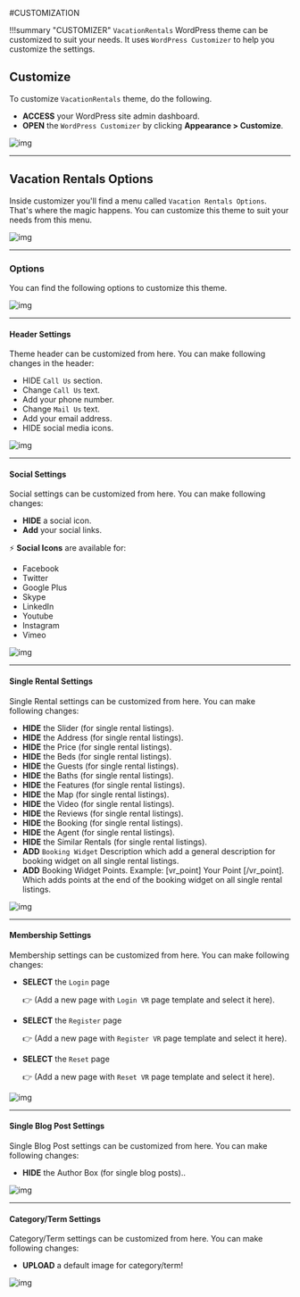 #CUSTOMIZATION

!!!summary "CUSTOMIZER"
    `VacationRentals` WordPress theme can be customized to suit your needs. It uses `WordPress Customizer` to help you customize the settings. 

## Customize
To customize `VacationRentals` theme, do the following.

- **ACCESS** your WordPress site admin dashboard.
- **OPEN** the `WordPress Customizer` by clicking **Appearance > Customize**.

![img](img/vr-1.jpg)

---

## Vacation Rentals Options
Inside customizer you'll find a menu called `Vacation Rentals Options`. That's where the magic happens. You can customize this theme to suit your needs from this menu.

![img](img/vr-2.jpg)

---


### Options
You can find the following options to customize this theme.

![img](img/vr-3.jpg)

---

#### Header Settings
Theme header can be customized from here. You can make following changes in the header:

- HIDE `Call Us` section.
- Change `Call Us` text.
- Add your phone number.
- Change `Mail Us` text.
- Add your email address.
- HIDE social media icons.

![img](img/vr-4.jpg)

---

#### Social Settings
Social settings can be customized from here. You can make following changes:

- **HIDE** a social icon.
- **Add** your social links.

:zap: **Social Icons** are available for:

- Facebook
- Twitter
- Google Plus
- Skype
- LinkedIn
- Youtube
- Instagram
- Vimeo

![img](img/vr-5.jpg)

---

#### Single Rental Settings
Single Rental settings can be customized from here. You can make following changes:

- **HIDE** the Slider (for single rental listings).
- **HIDE** the Address (for single rental listings).
- **HIDE** the Price (for single rental listings).
- **HIDE** the Beds (for single rental listings).
- **HIDE** the Guests (for single rental listings).
- **HIDE** the Baths (for single rental listings).
- **HIDE** the Features (for single rental listings).
- **HIDE** the Map (for single rental listings).
- **HIDE** the Video (for single rental listings).
- **HIDE** the Reviews (for single rental listings).
- **HIDE** the Booking (for single rental listings).
- **HIDE** the Agent (for single rental listings).
- **HIDE** the Similar Rentals (for single rental listings).
- **ADD** `Booking Widget` Description which add a general description for booking widget on all single rental listings.
- **ADD** Booking Widget Points. Example: [vr_point] Your Point [/vr_point]. 
Which adds points at the end of the booking widget on all single rental listings.

![img](img/vr-6.jpg)

---

#### Membership Settings
Membership settings can be customized from here. You can make following changes:

- **SELECT** the `Login` page 
    
     :point_right: (Add a new page with `Login VR` page template and select it here).

- **SELECT** the `Register` page 
    
     :point_right: (Add a new page with `Register VR` page template and select it here).

- **SELECT** the `Reset` page 
    
     :point_right: (Add a new page with `Reset VR` page template and select it here).

![img](img/vr-7.jpg)


---

#### Single Blog Post Settings
Single Blog Post settings can be customized from here. You can make following changes:

- **HIDE** the Author Box (for single blog posts)..

![img](img/vr-8.jpg)

---

#### Category/Term Settings
Category/Term settings can be customized from here. You can make following changes:

- **UPLOAD** a default image for category/term!

![img](img/vr-9.jpg)
